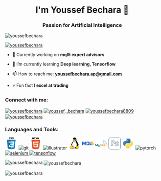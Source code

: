 <h1 align="center">I'm Youssef Bechara 👋</h1>
<h3 align="center">Passion for Artificial Intelligence</h3>

<p align="left"> <img src="https://komarev.com/ghpvc/?username=youssefbechara&label=Profile%20views&color=0e75b6&style=flat" alt="youssefbechara" /> </p>

<p align="left"> <a href="https://github.com/ryo-ma/github-profile-trophy"><img src="https://github-profile-trophy.vercel.app/?username=youssefbechara" alt="youssefbechara" /></a> </p>

- 🔭 Currently working on **mql5 expert advisors**

- 🌱 I’m currently learning **Deep learning, Tensorflow**

- 📫 How to reach me: **youssefbechara.ap@gmail.com**

- ⚡ Fun fact **I excel at trading**

<h3 align="left">Connect with me:</h3>
<p align="left">
<a href="https://kaggle.com/youssefbechara" target="blank"><img align="center" src="https://raw.githubusercontent.com/rahuldkjain/github-profile-readme-generator/master/src/images/icons/Social/kaggle.svg" alt="youssefbechara" height="30" width="40" /></a>
<a href="https://instagram.com/youssef_.bechara" target="blank"><img align="center" src="https://raw.githubusercontent.com/rahuldkjain/github-profile-readme-generator/master/src/images/icons/Social/instagram.svg" alt="youssef_.bechara" height="30" width="40" /></a>
<a href="https://www.youtube.com/c/youssefbechara8809" target="blank"><img align="center" src="https://raw.githubusercontent.com/rahuldkjain/github-profile-readme-generator/master/src/images/icons/Social/youtube.svg" alt="youssefbechara8809" height="30" width="40" /></a>
<a href="https://discord.gg/youssefbechara" target="blank"><img align="center" src="https://raw.githubusercontent.com/rahuldkjain/github-profile-readme-generator/master/src/images/icons/Social/discord.svg" alt="youssefbechara" height="30" width="40" /></a>
</p>

<h3 align="left">Languages and Tools:</h3>
<p align="left"> <a href="https://www.w3schools.com/css/" target="_blank" rel="noreferrer"> <img src="https://raw.githubusercontent.com/devicons/devicon/master/icons/css3/css3-original-wordmark.svg" alt="css3" width="40" height="40"/> </a> <a href="https://git-scm.com/" target="_blank" rel="noreferrer"> <img src="https://www.vectorlogo.zone/logos/git-scm/git-scm-icon.svg" alt="git" width="40" height="40"/> </a> <a href="https://www.w3.org/html/" target="_blank" rel="noreferrer"> <img src="https://raw.githubusercontent.com/devicons/devicon/master/icons/html5/html5-original-wordmark.svg" alt="html5" width="40" height="40"/> </a> <a href="https://www.adobe.com/in/products/illustrator.html" target="_blank" rel="noreferrer"> <img src="https://www.vectorlogo.zone/logos/adobe_illustrator/adobe_illustrator-icon.svg" alt="illustrator" width="40" height="40"/> </a> <a href="https://www.linux.org/" target="_blank" rel="noreferrer"> <img src="https://raw.githubusercontent.com/devicons/devicon/master/icons/linux/linux-original.svg" alt="linux" width="40" height="40"/> </a> <a href="https://www.mql5.com/" target="_blank" rel="noreferrer"> <img src="https://github.com/YoussefBechara/YoussefBechara/blob/main/MQL5_Community_Logo.png" alt="mql5" width="40" height="40"/> </a> <a href="https://www.mysql.com/" target="_blank" rel="noreferrer"> <img src="https://raw.githubusercontent.com/devicons/devicon/master/icons/mysql/mysql-original-wordmark.svg" alt="mysql" width="40" height="40"/> </a> <a href="https://www.photoshop.com/en" target="_blank" rel="noreferrer"> <img src="https://raw.githubusercontent.com/devicons/devicon/master/icons/photoshop/photoshop-line.svg" alt="photoshop" width="40" height="40"/> </a> <a href="https://www.python.org" target="_blank" rel="noreferrer"> <img src="https://raw.githubusercontent.com/devicons/devicon/master/icons/python/python-original.svg" alt="python" width="40" height="40"/> </a> <a href="https://pytorch.org/" target="_blank" rel="noreferrer"> <img src="https://www.vectorlogo.zone/logos/pytorch/pytorch-icon.svg" alt="pytorch" width="40" height="40"/> </a> <a href="https://www.selenium.dev" target="_blank" rel="noreferrer"> <img src="https://raw.githubusercontent.com/detain/svg-logos/780f25886640cef088af994181646db2f6b1a3f8/svg/selenium-logo.svg" alt="selenium" width="40" height="40"/> </a> <a href="https://www.tensorflow.org" target="_blank" rel="noreferrer"> <img src="https://www.vectorlogo.zone/logos/tensorflow/tensorflow-icon.svg" alt="tensorflow" width="40" height="40"/> </a> </p>

<p><img align="left" src="https://github-readme-stats.vercel.app/api/top-langs?username=youssefbechara&show_icons=true&locale=en&layout=compact" alt="youssefbechara" /></p>

<p>&nbsp;<img align="center" src="https://github-readme-stats.vercel.app/api?username=youssefbechara&show_icons=true&locale=en" alt="youssefbechara" /></p>

<p><img align="center" src="https://github-readme-streak-stats.herokuapp.com/?user=youssefbechara&" alt="youssefbechara" /></p>
